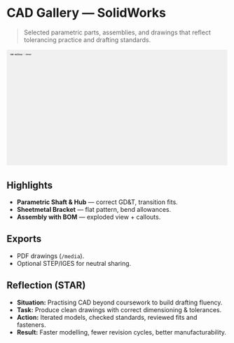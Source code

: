 # CAD Gallery — SolidWorks

> Selected parametric parts, assemblies, and drawings that reflect tolerancing practice and drafting standards.

![Cover](media/cover.jpg)

## Highlights
- **Parametric Shaft & Hub** — correct GD&T, transition fits.
- **Sheetmetal Bracket** — flat pattern, bend allowances.
- **Assembly with BOM** — exploded view + callouts.

## Exports
- PDF drawings (`/media`).
- Optional STEP/IGES for neutral sharing.

## Reflection (STAR)
- **Situation:** Practising CAD beyond coursework to build drafting fluency.  
- **Task:** Produce clean drawings with correct dimensioning & tolerances.  
- **Action:** Iterated models, checked standards, reviewed fits and fasteners.  
- **Result:** Faster modelling, fewer revision cycles, better manufacturability.
